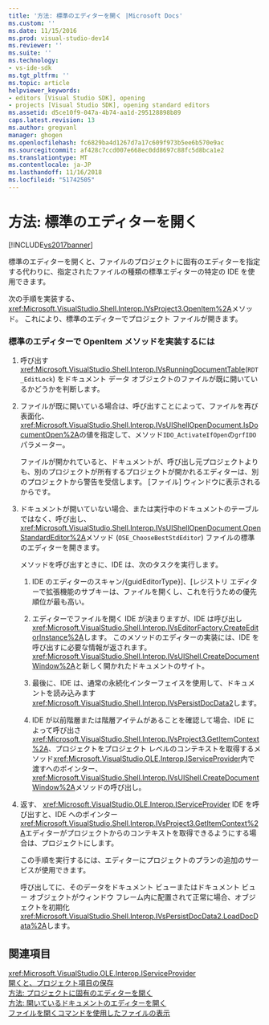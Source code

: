 ```yaml
---
title: '方法: 標準のエディターを開く |Microsoft Docs'
ms.custom: ''
ms.date: 11/15/2016
ms.prod: visual-studio-dev14
ms.reviewer: ''
ms.suite: ''
ms.technology:
- vs-ide-sdk
ms.tgt_pltfrm: ''
ms.topic: article
helpviewer_keywords:
- editors [Visual Studio SDK], opening
- projects [Visual Studio SDK], opening standard editors
ms.assetid: d5ce10f9-047a-4b74-aa1d-295128898b89
caps.latest.revision: 13
ms.author: gregvanl
manager: ghogen
ms.openlocfilehash: fc6829ba4d1267d7a17c609f973b5ee6b570e9ac
ms.sourcegitcommit: af428c7ccd007e668ec0dd8697c88fc5d8bca1e2
ms.translationtype: MT
ms.contentlocale: ja-JP
ms.lasthandoff: 11/16/2018
ms.locfileid: "51742505"
---
```

# <a name="how-to-open-standard-editors"></a>方法: 標準のエディターを開く
[!INCLUDE[vs2017banner](../includes/vs2017banner.md)]

標準のエディターを開くと、ファイルのプロジェクトに固有のエディターを指定する代わりに、指定されたファイルの種類の標準エディターの特定の IDE を使用できます。  
  
 次の手順を実装する、<xref:Microsoft.VisualStudio.Shell.Interop.IVsProject3.OpenItem%2A>メソッド。 これにより、標準のエディターでプロジェクト ファイルが開きます。  
  
### <a name="to-implement-the-openitem-method-with-a-standard-editor"></a>標準のエディターで OpenItem メソッドを実装するには  
  
1.  呼び出す<xref:Microsoft.VisualStudio.Shell.Interop.IVsRunningDocumentTable>(`RDT_EditLock`) をドキュメント データ オブジェクトのファイルが既に開いているかどうかを判断します。  
  
2.  ファイルが既に開いている場合は、呼び出すことによって、ファイルを再び表面化、<xref:Microsoft.VisualStudio.Shell.Interop.IVsUIShellOpenDocument.IsDocumentOpen%2A>の値を指定して、メソッド`IDO_ActivateIfOpen`の`grfIDO`パラメーター。  
  
     ファイルが開かれていると、ドキュメントが、呼び出し元プロジェクトよりも、別のプロジェクトが所有するプロジェクトが開かれるエディターは、別のプロジェクトから警告を受信します。 [ファイル] ウィンドウに表示されるからです。  
  
3.  ドキュメントが開いていない場合、または実行中のドキュメントのテーブルではなく、呼び出し、<xref:Microsoft.VisualStudio.Shell.Interop.IVsUIShellOpenDocument.OpenStandardEditor%2A>メソッド (`OSE_ChooseBestStdEditor`) ファイルの標準のエディターを開きます。  
  
     メソッドを呼び出すときに、IDE は、次のタスクを実行します。  
  
    1.  IDE のエディターのスキャン/{guidEditorType}]、[レジストリ エディターで拡張機能のサブキーは、ファイルを開くし、これを行うための優先順位が最も高い。  
  
    2.  エディターでファイルを開く IDE が決まりますが、IDE は呼び出し<xref:Microsoft.VisualStudio.Shell.Interop.IVsEditorFactory.CreateEditorInstance%2A>します。 このメソッドのエディターの実装には、IDE を呼び出すに必要な情報が返されます。<xref:Microsoft.VisualStudio.Shell.Interop.IVsUIShell.CreateDocumentWindow%2A>と新しく開かれたドキュメントのサイト。  
  
    3.  最後に、IDE は、通常の永続化インターフェイスを使用して、ドキュメントを読み込みます<xref:Microsoft.VisualStudio.Shell.Interop.IVsPersistDocData2>します。  
  
    4.  IDE が以前階層または階層アイテムがあることを確認して場合、IDE によって呼び出さ<xref:Microsoft.VisualStudio.Shell.Interop.IVsProject3.GetItemContext%2A>、プロジェクトをプロジェクト レベルのコンテキストを取得するメソッド<xref:Microsoft.VisualStudio.OLE.Interop.IServiceProvider>内で渡すへのポインター、<xref:Microsoft.VisualStudio.Shell.Interop.IVsUIShell.CreateDocumentWindow%2A>メソッドの呼び出し。  
  
4.  返す、 <xref:Microsoft.VisualStudio.OLE.Interop.IServiceProvider> IDE を呼び出すと、IDE へのポインター<xref:Microsoft.VisualStudio.Shell.Interop.IVsProject3.GetItemContext%2A>エディターがプロジェクトからのコンテキストを取得できるようにする場合は、プロジェクトにします。  
  
     この手順を実行するには、エディターにプロジェクトのプランの追加のサービスが使用できます。  
  
     呼び出してに、そのデータをドキュメント ビューまたはドキュメント ビュー オブジェクトがウィンドウ フレーム内に配置されて正常に場合、オブジェクトを初期化<xref:Microsoft.VisualStudio.Shell.Interop.IVsPersistDocData2.LoadDocData%2A>します。  
  
## <a name="see-also"></a>関連項目  
 <xref:Microsoft.VisualStudio.OLE.Interop.IServiceProvider>   
 [開くと、プロジェクト項目の保存](../extensibility/internals/opening-and-saving-project-items.md)   
 [方法: プロジェクトに固有のエディターを開く](../extensibility/how-to-open-project-specific-editors.md)   
 [方法: 開いているドキュメントのエディターを開く](../extensibility/how-to-open-editors-for-open-documents.md)   
 [ファイルを開くコマンドを使用したファイルの表示](../extensibility/internals/displaying-files-by-using-the-open-file-command.md)

